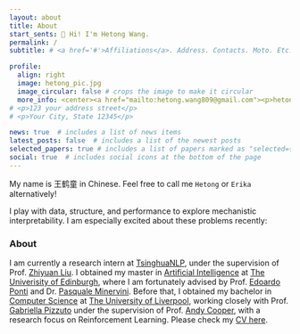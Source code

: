 ```yaml
---
layout: about
title: About
start_sents: 👋 Hi! I'm Hetong Wang. 
permalink: /
subtitle: # <a href='#'>Affiliations</a>. Address. Contacts. Moto. Etc.

profile:
  align: right
  image: hetong_pic.jpg
  image_circular: false # crops the image to make it circular
  more_info: <center><a href="mailto:hetong.wang809@gmail.com"><p>hetong.wang809@gmail.com</a></p></center>
# <p>123 your address street</p>
# <p>Your City, State 12345</p>

news: true  # includes a list of news items
latest_posts: false  # includes a list of the newest posts
selected_papers: true # includes a list of papers marked as "selected={true}"
social: true  # includes social icons at the bottom of the page
---
```

My name is 王鹤童 in Chinese. Feel free to call me `Hetong` or `Erika` alternatively! 

I play with data, structure, and performance to explore mechanistic interpretability. I am especially excited about these problems recently:



<!-- My ultimate research goal is to build a general-purpose model that could go beyond imitation and simple memorization, i.e. perform as intelligent agents, who can learn new strategies from few but essential data, e.g. task description and instruction, rules and interaction with the environment. 

Meanwhile, I found **(1) the interpretability of deep neural models**, **(2) data and parameter efficient skill discovery and alignment methods**, **(3) cross-lingual and Out-Of-Distribution(OOD) generalisation**, are interesting topics that could lead me towards the grand goal. 

Moreover, formulating and explaining deep learning through the lens of [information theory](https://en.wikipedia.org/wiki/Information_theory) attracted and inspired me a lot, I am excited to discuss this topic with folks who interested as well! -->

### About

I am currently a research intern at [TsinghuaNLP](https://nlp.csai.tsinghua.edu.cn/), under the supervision of Prof. [Zhiyuan Liu](https://nlp.csai.tsinghua.edu.cn/~lzy/). I obtained my master in [Artificial Intelligence](https://www.ed.ac.uk/studying/postgraduate/degrees/index.php?r=site/view&edition=2024&id=107) at [The Univerisity of Edinburgh](https://www.ed.ac.uk/), where I am fortunately advised by Prof. [Edoardo Ponti](https://ducdauge.github.io) and Dr. [Pasquale Minervini](https://neuralnoise.com). Before that, I obtained my bachelor in [Computer Science](https://www.liverpool.ac.uk/courses/2024/computer-science-bsc-hons) at [The University of Liverpool](https://www.liverpool.ac.uk/), working closely with Prof. [Gabriella Pizzuto](https://gabriellapizzuto.github.io/) under the supervision of Prof. [Andy Cooper](https://www.liverpool.ac.uk/chemistry/staff/andrew-cooper/), with a research focus on Reinforcement Learning. Please check my [CV here](/assets/pdf/CV_06_2024.pdf). 